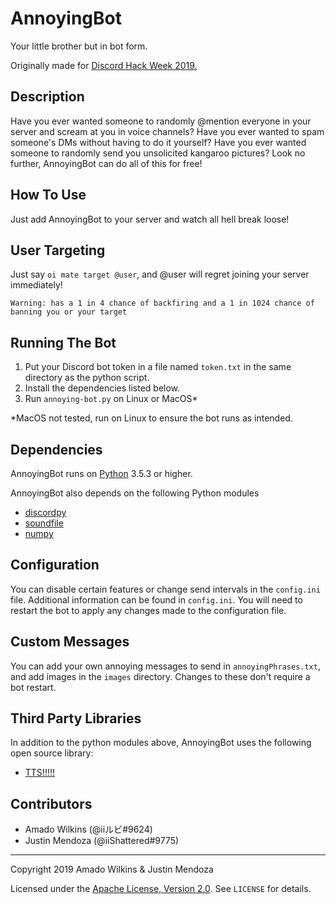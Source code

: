 # AnnoyingBot
Your little brother but in bot form.

Originally made for [Discord Hack Week 2019.](https://blog.discordapp.com/discord-community-hack-week-build-and-create-alongside-us-6b2a7b7bba33)

## Description
Have you ever wanted someone to randomly @mention everyone in your server and scream at you in voice channels? Have you ever wanted to spam someone's DMs without having to do it yourself? Have you ever wanted someone to randomly send you unsolicited kangaroo pictures? Look no further, AnnoyingBot can do all of this for free!

## How To Use
Just add AnnoyingBot to your server and watch all hell break loose!

## User Targeting
Just say `oi mate target @user`, and @user will regret joining your server immediately! 

`Warning: has a 1 in 4 chance of backfiring and a 1 in 1024 chance of banning you or your target`

## Running The Bot
1. Put your Discord bot token in a file named `token.txt` in the same directory as the python script.
2. Install the dependencies listed below.
3. Run `annoying-bot.py` on Linux or MacOS*

*MacOS not tested, run on Linux to ensure the bot runs as intended.

## Dependencies
AnnoyingBot runs on [Python](https://www.python.org/) 3.5.3 or higher.

AnnoyingBot also depends on the following Python modules
- [discordpy](https://github.com/Rapptz/discord.py)
- [soundfile](https://github.com/bastibe/SoundFile)
- [numpy](https://www.numpy.org/)

## Configuration
You can disable certain features or change send intervals in the `config.ini` file. Additional information can be found in `config.ini`. You will need to restart the bot to apply any changes made to the configuration file.

## Custom Messages
You can add your own annoying messages to send in `annoyingPhrases.txt`, and add images in the `images` directory. Changes to these don't require a bot restart.

## Third Party Libraries
In addition to the python modules above, AnnoyingBot uses the following open source library:
- [TTS!!!!!](https://github.com/Epicalert/tts-followed-by-5-exclamation-marks)

## Contributors
- Amado Wilkins (@iiルビ#9624)
- Justin Mendoza (@iiShattered#9775)

---
Copyright 2019 Amado Wilkins & Justin Mendoza

Licensed under the [Apache License, Version 2.0](http://www.apache.org/licenses/LICENSE-2.0). See `LICENSE` for details.